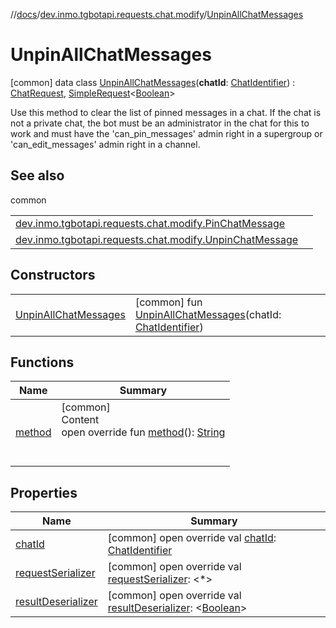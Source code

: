 //[docs](../../../index.md)/[dev.inmo.tgbotapi.requests.chat.modify](../index.md)/[UnpinAllChatMessages](index.md)



# UnpinAllChatMessages  
 [common] data class [UnpinAllChatMessages](index.md)(**chatId**: [ChatIdentifier](../../dev.inmo.tgbotapi.types/-chat-identifier/index.md)) : [ChatRequest](../../dev.inmo.tgbotapi.CommonAbstracts.types/-chat-request/index.md), [SimpleRequest](../../dev.inmo.tgbotapi.requests.abstracts/-simple-request/index.md)<[Boolean](https://kotlinlang.org/api/latest/jvm/stdlib/kotlin/-boolean/index.html)> 

Use this method to clear the list of pinned messages in a chat. If the chat is not a private chat, the bot must be an administrator in the chat for this to work and must have the 'can_pin_messages' admin right in a supergroup or 'can_edit_messages' admin right in a channel.

   


## See also  
  
common  
  
| | |
|---|---|
| <a name="dev.inmo.tgbotapi.requests.chat.modify/UnpinAllChatMessages///PointingToDeclaration/"></a>[dev.inmo.tgbotapi.requests.chat.modify.PinChatMessage](../-pin-chat-message/index.md)| <a name="dev.inmo.tgbotapi.requests.chat.modify/UnpinAllChatMessages///PointingToDeclaration/"></a>|
| <a name="dev.inmo.tgbotapi.requests.chat.modify/UnpinAllChatMessages///PointingToDeclaration/"></a>[dev.inmo.tgbotapi.requests.chat.modify.UnpinChatMessage](../-unpin-chat-message/index.md)| <a name="dev.inmo.tgbotapi.requests.chat.modify/UnpinAllChatMessages///PointingToDeclaration/"></a>|
  


## Constructors  
  
| | |
|---|---|
| <a name="dev.inmo.tgbotapi.requests.chat.modify/UnpinAllChatMessages/UnpinAllChatMessages/#dev.inmo.tgbotapi.types.ChatIdentifier/PointingToDeclaration/"></a>[UnpinAllChatMessages](-unpin-all-chat-messages.md)| <a name="dev.inmo.tgbotapi.requests.chat.modify/UnpinAllChatMessages/UnpinAllChatMessages/#dev.inmo.tgbotapi.types.ChatIdentifier/PointingToDeclaration/"></a> [common] fun [UnpinAllChatMessages](-unpin-all-chat-messages.md)(chatId: [ChatIdentifier](../../dev.inmo.tgbotapi.types/-chat-identifier/index.md))   <br>|


## Functions  
  
|  Name |  Summary | 
|---|---|
| <a name="dev.inmo.tgbotapi.requests.chat.modify/UnpinAllChatMessages/method/#/PointingToDeclaration/"></a>[method](method.md)| <a name="dev.inmo.tgbotapi.requests.chat.modify/UnpinAllChatMessages/method/#/PointingToDeclaration/"></a>[common]  <br>Content  <br>open override fun [method](method.md)(): [String](https://kotlinlang.org/api/latest/jvm/stdlib/kotlin/-string/index.html)  <br><br><br>|


## Properties  
  
|  Name |  Summary | 
|---|---|
| <a name="dev.inmo.tgbotapi.requests.chat.modify/UnpinAllChatMessages/chatId/#/PointingToDeclaration/"></a>[chatId](chat-id.md)| <a name="dev.inmo.tgbotapi.requests.chat.modify/UnpinAllChatMessages/chatId/#/PointingToDeclaration/"></a> [common] open override val [chatId](chat-id.md): [ChatIdentifier](../../dev.inmo.tgbotapi.types/-chat-identifier/index.md)   <br>|
| <a name="dev.inmo.tgbotapi.requests.chat.modify/UnpinAllChatMessages/requestSerializer/#/PointingToDeclaration/"></a>[requestSerializer](request-serializer.md)| <a name="dev.inmo.tgbotapi.requests.chat.modify/UnpinAllChatMessages/requestSerializer/#/PointingToDeclaration/"></a> [common] open override val [requestSerializer](request-serializer.md): <*>   <br>|
| <a name="dev.inmo.tgbotapi.requests.chat.modify/UnpinAllChatMessages/resultDeserializer/#/PointingToDeclaration/"></a>[resultDeserializer](result-deserializer.md)| <a name="dev.inmo.tgbotapi.requests.chat.modify/UnpinAllChatMessages/resultDeserializer/#/PointingToDeclaration/"></a> [common] open override val [resultDeserializer](result-deserializer.md): <[Boolean](https://kotlinlang.org/api/latest/jvm/stdlib/kotlin/-boolean/index.html)>   <br>|

